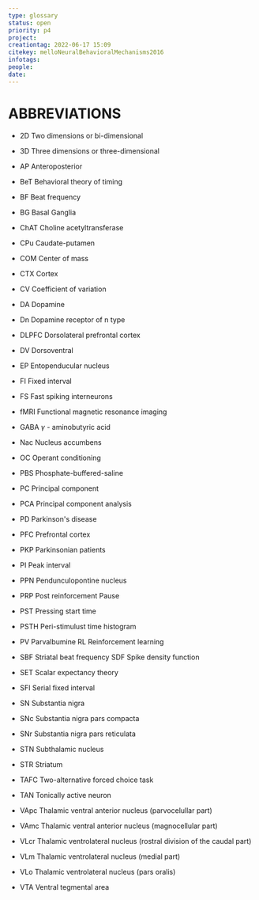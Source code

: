 ```yaml
---
type: glossary
status: open
priority: p4
project: 
creationtag: 2022-06-17 15:09
citekey: melloNeuralBehavioralMechanisms2016
infotags:
people:
date:
---
```

# ABBREVIATIONS 
- 2D Two dimensions or bi-dimensional 
- 3D Three dimensions or three-dimensional 
- AP Anteroposterior 
- BeT Behavioral theory of timing 
- BF Beat frequency 
- BG Basal Ganglia 
- ChAT Choline acetyltransferase 
- CPu Caudate-putamen 
- COM Center of mass 
- CTX Cortex 
- CV Coefficient of variation 
- DA Dopamine 
- Dn Dopamine receptor of n type 
- DLPFC Dorsolateral prefrontal cortex 
- DV Dorsoventral 
- EP Entopenducular nucleus 
- FI Fixed interval 
- FS Fast spiking interneurons 
- fMRI Functional magnetic resonance imaging 
- GABA $\gamma$ - aminobutyric acid

- Nac Nucleus accumbens 
- OC Operant conditioning 
- PBS Phosphate-buffered-saline 
- PC Principal component 
- PCA Principal component analysis 
- PD Parkinson's disease 
- PFC Prefrontal cortex 
- PKP Parkinsonian patients 
- PI Peak interval 
- PPN Pendunculopontine nucleus 
- PRP Post reinforcement Pause 
- PST Pressing start time 
- PSTH Peri-stimulust time histogram 
- PV Parvalbumine RL Reinforcement learning 
- SBF Striatal beat frequency SDF Spike density function 
- SET Scalar expectancy theory 
- SFI Serial fixed interval 
- SN Substantia nigra 
- SNc Substantia nigra pars compacta 
- SNr Substantia nigra pars reticulata 
- STN Subthalamic nucleus 
- STR Striatum 
- TAFC Two-alternative forced choice task 
- TAN Tonically active neuron 
- VApc Thalamic ventral anterior nucleus (parvocelullar part) 
- VAmc Thalamic ventral anterior nucleus (magnocellular part) 
- VLcr Thalamic ventrolateral nucleus (rostral division of the caudal part) 
- VLm Thalamic ventrolateral nucleus (medial part) 
- VLo Thalamic ventrolateral nucleus (pars oralis) 
- VTA Ventral tegmental area
